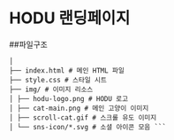  # HODU 랜딩페이지

 ##파일구조
``` project-folder/
│
├── index.html # 메인 HTML 파일
├── style.css # 스타일 시트
├── img/ # 이미지 리소스
│ ├── hodu-logo.png # HODU 로고
│ ├── cat-main.png # 메인 고양이 이미지
│ ├── scroll-cat.gif # 스크롤 유도 이미지
│ └── sns-icon/*.svg # 소셜 아이콘 모음 ```
